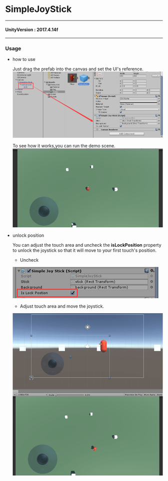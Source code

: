 # SimpleJoyStick #
---
#### UnityVersion : 2017.4.14f #### 

---
### Usage ###
* how to use

  Just drag the prefab into the canvas and set the UI's reference.
  ![img](https://github.com/0kk470/SimpleJoyStick/blob/master/Image/screenshot.png)
  
  To see how it works,you can run the demo scene.
  ![img](https://github.com/0kk470/SimpleJoyStick/blob/master/Image/gif1.gif)

* unlock position

  You can adjust the touch area and uncheck the **isLockPosition** property to unlock the joystick so that it will move to your first touch's position.
  * Uncheck
  
  ![img](https://github.com/0kk470/SimpleJoyStick/blob/master/Image/screenshot1.png)
  * Adjust touch area and move the joystick.
  
  ![img](https://github.com/0kk470/SimpleJoyStick/blob/master/Image/gif2.gif)
  
